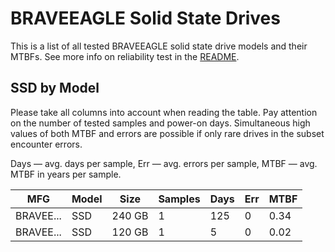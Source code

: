 BRAVEEAGLE Solid State Drives
=============================

This is a list of all tested BRAVEEAGLE solid state drive models and their MTBFs. See
more info on reliability test in the [README](https://github.com/linuxhw/SMART).

SSD by Model
------------

Please take all columns into account when reading the table. Pay attention on the
number of tested samples and power-on days. Simultaneous high values of both MTBF
and errors are possible if only rare drives in the subset encounter errors.

Days — avg. days per sample,
Err  — avg. errors per sample,
MTBF — avg. MTBF in years per sample.

| MFG       | Model              | Size   | Samples | Days  | Err   | MTBF |
|-----------|--------------------|--------|---------|-------|-------|------|
| BRAVEE... | SSD                | 240 GB | 1       | 125   | 0     | 0.34   |
| BRAVEE... | SSD                | 120 GB | 1       | 5     | 0     | 0.02   |
